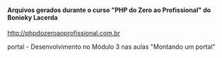 #### Arquivos gerados durante o curso "PHP do Zero ao Profissional" do Bonieky Lacerda
http://phpdozeroaoprofissional.com.br


portal - Desenvolvimento no Módulo 3 nas aulas "Montando um portal"




